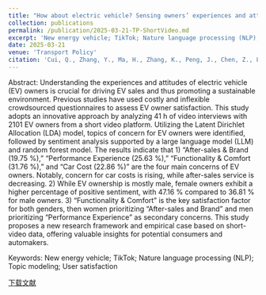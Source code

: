 ```yaml
---
title: "How about electric vehicle? Sensing owners’ experiences and attitudes through online short video"
collection: publications
permalink: /publication/2025-03-21-TP-ShortVideo.md
excerpt: 'New energy vehicle; TikTok; Nature language processing (NLP); Topic modeling; User satisfaction'
date: 2025-03-21
venue: 'Transport Policy'
citation: 'Cui, Q., Zhang, Y., Ma, H., Zhang, K., Peng, J., Chen, Z., Lin, P., Lin, Z., 2025. How about electric vehicle? Sensing owners’ experiences and attitudes through online short video. Transport Policy 167, 1–15. https://doi.org/10.1016/j.tranpol.2025.03.012'
---
```

Abstract: Understanding the experiences and attitudes of electric vehicle (EV) owners is crucial for driving EV sales and thus promoting a sustainable environment. Previous studies have used costly and inflexible crowdsourced questionnaires to assess EV owner satisfaction. This study adopts an innovative approach by analyzing 41 h of video interviews with 2101 EV owners from a short video platform. Utilizing the Latent Dirichlet Allocation (LDA) model, topics of concern for EV owners were identified, followed by sentiment analysis supported by a large language model (LLM) and random forest model. The results indicate that 1) “After-sales & Brand (19.75 %),” “Performance Experience (25.63 %),” “Functionality & Comfort (31.76 %),” and “Car Cost (22.86 %)” are the four main concerns of EV owners. Notably, concern for car costs is rising, while after-sales service is decreasing. 2) While EV ownership is mostly male, female owners exhibit a higher percentage of positive sentiment, with 47.16 % compared to 36.81 % for male owners. 3) “Functionality & Comfort” is the key satisfaction factor for both genders, then women prioritizing “After-sales and Brand” and men prioritizing “Performance Experience” as secondary concerns. This study proposes a new research framework and empirical case based on short-video data, offering valuable insights for potential consumers and automakers.

Keywords: New energy vehicle; TikTok; Nature language processing (NLP); Topic modeling; User satisfaction

[下载文献](https://doi.org/10.1016/j.tranpol.2025.03.012)

